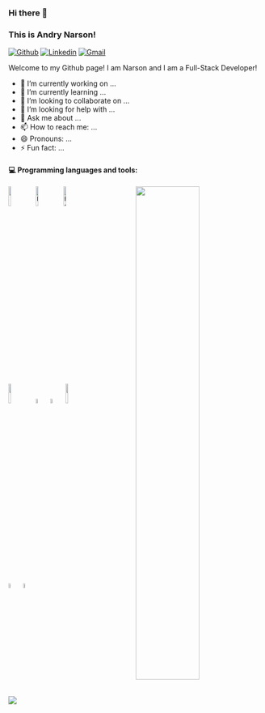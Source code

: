### Hi there 👋

### This is Andry Narson!

[![Github](https://img.shields.io/badge/-Github-000?style=flat&logo=Github&logoColor=white)](https://github.com/rbd3)
[![Linkedin](https://img.shields.io/badge/-LinkedIn-blue?style=flat&logo=Linkedin&logoColor=white)](https://linkedin.com/in/andry-narson-rabedesana-15b8b4248)
[![Gmail](https://img.shields.io/badge/-Gmail-c14438?style=flat&logo=Gmail&logoColor=white)](mailto:rabedesanaa@gmail.com)

Welcome to my Github page! I am Narson and I am a Full-Stack Developer!  

- 🔭 I’m currently working on ...
- 🌱 I’m currently learning ...
- 👯 I’m looking to collaborate on ...
- 🤔 I’m looking for help with ...
- 💬 Ask me about ...
- 📫 How to reach me: ...
- 😄 Pronouns: ...
- ⚡ Fun fact: ...

#### :computer: Programming languages and tools: 
<p>
	<img width="50%" align="right" src="https://github-readme-stats.vercel.app/api?username=FernandoRoldan93&show_icons=true&hide_border=true" />

<code><img width="10%" src="https://www.vectorlogo.zone/logos/python/python-ar21.svg"></code>
<code><img width="10%" alt="Django" src="https://encrypted-tbn0.gstatic.com/images?q=tbn%3AANd9GcRlHpEsRq4pIo4vTLAn24qGNwG41dFdXLJwsQ&usqp=CAU"></code>
<code><img width="10%" alt="Ruby" src="https://www.vectorlogo.zone/logos/ruby-lang/ruby-lang-ar21.svg"></code>
<br />
<code><img width="10%" src="https://www.vectorlogo.zone/logos/mysql/mysql-ar21.svg"></code>
<code><img width="5%" height="5%"  src="https://cdn.svgporn.com/logos/css-3.svg"></code>
<code><img width="5%" height="5%" src="https://cdn.svgporn.com/logos/html-5.svg"></code>
<code><img width="10%" src="https://www.vectorlogo.zone/logos/git-scm/git-scm-ar21.svg"></code>
<br>
<code><img width="5%" src="https://www.vectorlogo.zone/logos/javascript/javascript-icon.svg"></code>
<code><img width="5%" src="https://www.vectorlogo.zone/logos/reactjs/reactjs-ar21.svg"></code>

<code> <img src="https://cdn.svgporn.com/logos/visual-studio-code.svg"></code>


</p>
